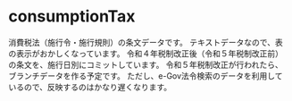 # consumptionTax
消費税法（施行令・施行規則）の条文データです。
テキストデータなので、表の表示がおかしくなっています。
令和４年税制改正後（令和５年税制改正前）の条文を、施行日別にコミットしています。
令和５年税制改正が行われたら、ブランチデータを作る予定です。
ただし、e-Gov法令検索のデータを利用しているので、反映するのはかなり遅くなります。
